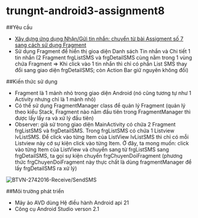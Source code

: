 # trungnt-android3-assignment8
##Yêu cầu
+ [Xây dựng ứng dụng Nhận/Gửi tin nhắn: chuyển từ bài Assigment số 7 sang cách sử dụng Fragment](https://github.com/trantrungnt/trungnt-android3-assignment7)
+ Sử dụng Fragment để hiển thị gioa diện Danh sách Tin nhắn và Chi tiết 1 tin nhắn (2 Fragment frgListSMS và frgDetailSMS cùng nằm trong 1 vùng chứa Fragment => Khi click vào 1 tin nhắn thì chỉ có phần List SMS thay đổi sang giao diện frgDetailSMS; còn Action Bar giữ nguyên không đổi)

##Kiến thức sử dụng
+ Fragment là 1 mảnh nhỏ trong giao diện Android (nó cũng tương tự như 1 Activity nhưng chỉ là 1 mảnh nhỏ)
+ Có thể sử dụng FragmentManager class để quản lý Fragment (quản lý theo kiểu Stack, Fragment nào nằm đầu tiên trong FragmentManager thì được lấy lấy ra và xử lý đầu tiên)
+ Observer: giả sử trong giao diện MainActivity có chứa 2 Fragment frgListSMS và frgDetailSMS. Trong frgListSMS có chứa 1 Listview lvListSMS. Để click vào từng Item của ListView lvListSMS thì chỉ có mỗi Listview này cớ sự kiện click vào từng Item. Ở đây, ta mong muốn: click vào từng Item của ListView và chuyển sang từ frgListSMS sang frgDetailSMS, ta gọi sự kiện chuyển frgChuyenDoiFragment (phương thức frgChuyenDoiFragment này thực chất là dùng fragmentManager để lấy frgDetailSMS ra xử lý)


![BTVN-2742016-Receive/SendSMS](http://i477.photobucket.com/albums/rr132/trungepu/BTVN-242016-Receive-SendSMS_zpsvnsoforl.jpg)

##Môi trường phát triển

+ Mảy ảo AVD dùng Hệ điều hành Android api 21
+ Công cụ Android Studio verson 2.1
